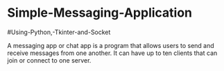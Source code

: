 # Simple-Messaging-Application

#Using-Python,-Tkinter-and-Socket

  A messaging app or chat app is a program that allows users to send and receive messages from one another. It can have up to ten clients that can join or connect to one server.


